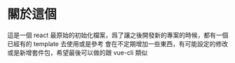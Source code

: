# 關於這個
這是一個 react 最原始的初始化檔案，爲了讓之後開發新的專案的時候，都有一個已經有的 template 去使用或是參考
會在不定期增加一些東西，有可能設定的修改或是新增套件包，希望最後可以做的跟 vue-cli 類似
